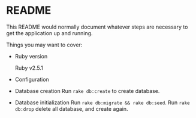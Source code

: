 # README

This README would normally document whatever steps are necessary to get the
application up and running.

Things you may want to cover:

* Ruby version

   Ruby v2.5.1

* Configuration

* Database creation
   Run `rake db:create` to create database.

* Database initialization
  Run `rake db:migrate && rake db:seed`.
  Run `rake db:drop` delete all database, and create again.
